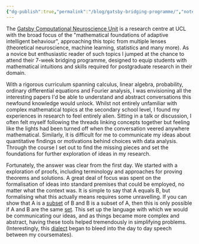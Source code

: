```yaml
---
{"dg-publish":true,"permalink":"/blog/gatsby-bridging-programme/","noteIcon":""}
---
```


The [Gatsby Computational Neuroscience Unit](https://www.ucl.ac.uk/gatsby/) is a research centre at UCL with the broad focus of the "mathematical foundations of adaptive intelligent behaviour", approaching this topic from multiple lenses (theoretical neuroscience, machine learning, statistics and many more). As a novice but enthusiastic reader of such topics I jumped at the chance to attend their 7-week bridging programme, designed to equip students with mathematical intuitions and skills required for postgraduate research in their domain. 

With a rigorous curriculum spanning calculus, linear algebra, probability, ordinary differential equations and Fourier analysis, I was envisioning all the interesting papers I'd be able to understand and abstract conversations this newfound knowledge would unlock. Whilst not entirely unfamiliar with complex mathematical topics at the secondary school level, I found my experiences in research to feel entirely alien. Sitting in a talk or discussion, I often felt myself following the threads linking concepts together but feeling like the lights had been turned off when the conversation veered anywhere mathematical. Similarly, it is difficult for me to communicate my ideas about quantitative findings or motivations behind choices with data analysis. Through the course I set out to find the missing pieces and set the foundations for further exploration of ideas in my research. 

Fortunately, the answer was clear from the first day. We started with a exploration of proofs, including terminology and approaches for proving theorems and solutions. A great deal of focus was spent on the formalisation of ideas into standard premises that could be employed, no matter what the context was. It is simple to say that A equals B, but formalising what this actually means requires some unravelling. If you can show that A is a [subset](https://en.wikipedia.org/wiki/Subset) of B and B is a subset of A, then this is only possible if A and B are the same [set](https://en.wikipedia.org/wiki/Set_(mathematics)). This set up the language with which we would be communicating our ideas, and as things became more complex and abstract, having these tools helped tremendously in simplifying problems. (Interestingly, this [dialect](https://www.youtube.com/shorts/EcDQIS2NTiQ) began to bleed into the day to day speech between my coursemates). 





